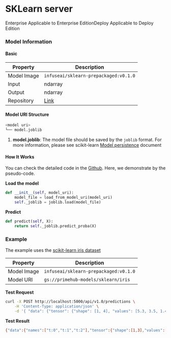 # SKLearn server

Enterprise Applicable to Enterprise EditionDeploy Applicable to Deploy Edition

### Model Information

#### Basic

| Property    | Description                                                                       |
| ----------- | --------------------------------------------------------------------------------- |
| Model Image | `infuseai/sklearn-prepackaged:v0.1.0`                                             |
| Input       | ndarray                                                                           |
| Output      | ndarray                                                                           |
| Repository  | [Link](https://github.com/SeldonIO/seldon-core/tree/master/servers/sklearnserver) |

#### Model URI Structure

```bash
<model uri>
└── model.joblib
```

1. **model.joblib**: The model file should be saved by the `joblib` format. For more information, please see scikit-learn [Model persistence](https://scikit-learn.org/stable/modules/model\_persistence.html) document

#### How It Works

You can check the detailed code in the [Github](https://github.com/SeldonIO/seldon-core/blob/master/servers/sklearnserver/sklearnserver/SKLearnServer.py). Here, we demonstrate by the pseudo-code.

**Load the model**

```python
def __init__(self, model_uri):
    model_file = load_from_model_uri(model_uri)
    self._joblib = joblib.load(model_file)
```

**Predict**

```python
def predict(self, X):
    return self._joblib.predict_proba(X)
```

### Example

The example uses the [scikit-learn iris dataset](https://scikit-learn.org/stable/auto\_examples/datasets/plot\_iris\_dataset.html)

| Property    | Description                           |
| ----------- | ------------------------------------- |
| Model Image | `infuseai/sklearn-prepackaged:v0.1.0` |
| Model URI   | `gs://primehub-models/sklearn/iris`   |

**Test Request**

```bash
curl -X POST http://localhost:5000/api/v1.0/predictions \
    -H 'Content-Type: application/json' \
    -d '{ "data": {"tensor": {"shape": [1, 4], "values": [5.3, 3.5, 1.4, 0.2]}} }'
```

**Test Result**

```bash
{"data":{"names":["t:0","t:1","t:2"],"tensor":{"shape":[1,3],"values":[0.8700986370655746,0.1298937698872714,7.593047154034911e-06]}},"meta":{}}
```
